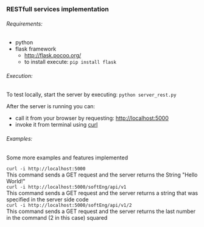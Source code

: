 ### RESTfull services implementation

###### Requirements:
* python
* flask framework  
    * http://flask.pocoo.org/
    * to install execute: `pip install flask`

###### Execution:
To test locally, start the server by executing: `python server_rest.py`

After the server is running you can:
* call it from your browser by requesting: <http://localhost:5000>
* invoke it from terminal using [curl](http://man.cx/curl)

###### Examples:
Some more examples and features implemented
    
`curl -i http://localhost:5000`  
This command sends a GET request and the server returns the String "Hello World!"  
`curl -i http://localhost:5000/softEng/api/v1`  
This command sends a GET request and the server returns a string that was specified in the server side code  
`curl -i http://localhost:5000/softEng/api/v1/2`  
 This command sends a GET request and the server returns the last number in the command (2 in this case) squared  
